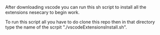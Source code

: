 After downloading vscode you can run this sh script to install all the extensions nesecary to begin work.

To run this script all you have to do clone this repo then in that directory type the name of the scrpit "./vscodeExtensionsInstall.sh".
